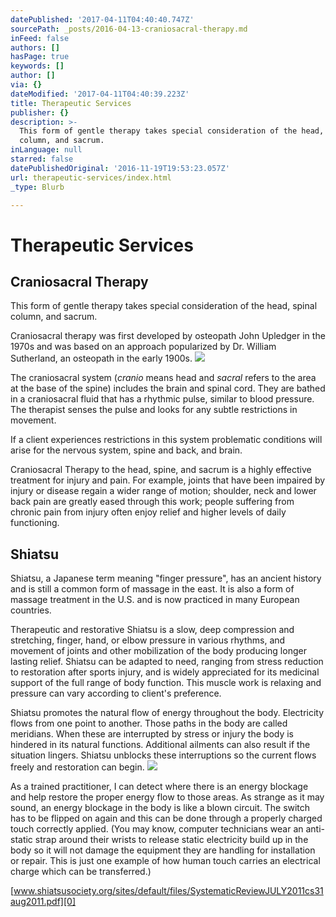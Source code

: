 ```yaml
---
datePublished: '2017-04-11T04:40:40.747Z'
sourcePath: _posts/2016-04-13-craniosacral-therapy.md
inFeed: false
authors: []
hasPage: true
keywords: []
author: []
via: {}
dateModified: '2017-04-11T04:40:39.223Z'
title: Therapeutic Services
publisher: {}
description: >-
  This form of gentle therapy takes special consideration of the head, spinal
  column, and sacrum.
inLanguage: null
starred: false
datePublishedOriginal: '2016-11-19T19:53:23.057Z'
url: therapeutic-services/index.html
_type: Blurb

---
```

# **Therapeutic Services**

## Craniosacral Therapy

This form of gentle therapy takes special consideration of the head, spinal column, and sacrum.

Craniosacral therapy was first developed by osteopath John Upledger in the 1970s and was based on an approach popularized by Dr. William Sutherland, an osteopath in the early 1900s.
![](https://s3-us-west-2.amazonaws.com/the-grid-img/p/6c0051ab6a347d6b1b6d9882e987e1dccc1ad520.jpg)

The craniosacral system (_cranio_ means head and _sacral_ refers to the area at the base of the spine) includes the brain and spinal cord. They are bathed in a craniosacral fluid that has a rhythmic pulse, similar to blood pressure. The therapist senses the pulse and looks for any subtle restrictions in movement.

If a client experiences restrictions in this system problematic conditions will arise for the nervous system, spine and back, and brain.

Craniosacral Therapy to the head, spine, and sacrum is a highly effective treatment for injury and pain. For example, joints that have been impaired by injury or disease regain a wider range of motion; shoulder, neck and lower back pain are greatly eased through this work; people suffering from chronic pain from injury often enjoy relief and higher levels of daily functioning.

## Shiatsu

Shiatsu, a Japanese term meaning "finger pressure", has an ancient history and is still a common form of massage in the east. It is also a form of massage treatment in the U.S. and is now practiced in many European countries.

Therapeutic and restorative Shiatsu is a slow, deep compression and stretching, finger, hand, or elbow pressure in various rhythms, and movement of joints and other mobilization of the body producing longer lasting relief. Shiatsu can be adapted to need, ranging from stress reduction to restoration after sports injury, and is widely appreciated for its medicinal support of the full range of body function. This muscle work is relaxing and pressure can vary according to client's preference. 

Shiatsu promotes the natural flow of energy throughout the body. Electricity flows from one point to another. Those paths in the body are called meridians. When these are interrupted by stress or injury the body is hindered in its natural functions. Additional ailments can also result if the situation lingers. Shiatsu unblocks these interruptions so the current flows freely and restoration can begin.
![](https://the-grid-user-content.s3-us-west-2.amazonaws.com/ed693efd-1297-4ed9-bde5-1f305f148187.jpg)

As a trained practitioner, I can detect where there is an energy blockage and help restore the proper energy flow to those areas. As strange as it may sound, an energy blockage in the body is like a blown circuit. The switch has to be flipped on again and this can be done through a properly charged touch correctly applied. (You may know, computer technicians wear an anti-static strap around their wrists to release static electricity build up in the body so it will not damage the equipment they are handling for installation or repair. This is just one example of how human touch carries an electrical charge which can be transferred.)

[www.shiatsusociety.org/sites/default/files/SystematicReviewJULY2011cs31aug2011.pdf][0]

[0]: http://www.shiatsusociety.org/sites/default/files/SystematicReviewJULY2011cs31aug2011.pdf "Shiatsu Society"